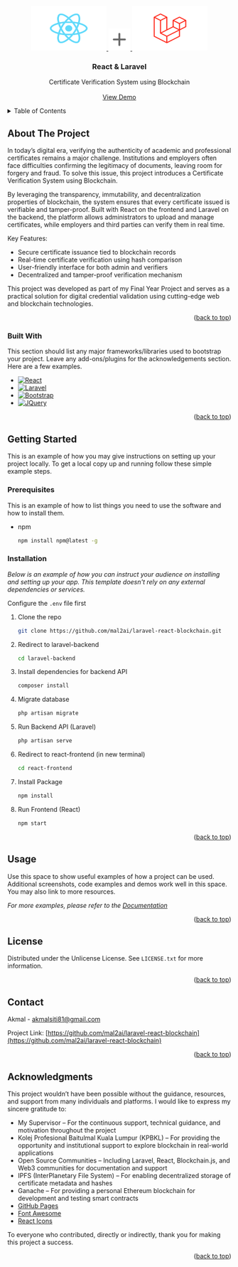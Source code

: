 <a id="readme-top"></a>

<!-- PROJECT LOGO -->
<br />
<div align="center">
  <a href="https://github.com/mal2ai/laravel-react-blockchain">
    <img src="images/react.png" width="170" height="100">
    <img src="images/plus.png" width="50" height="50">
    <img src="images/laravel.png" width="170" height="100">
  </a>

  <h3 align="center">React & Laravel</h3>

  <p align="center">
    Certificate Verification System using Blockchain
    <br />
    <br />
    <a href="https://youtu.be/pkSqo741-qM">View Demo</a>
  </p>
</div>



<!-- TABLE OF CONTENTS -->
<details>
  <summary>Table of Contents</summary>
  <ol>
    <li>
      <a href="#about-the-project">About The Project</a>
      <ul>
        <li><a href="#built-with">Built With</a></li>
      </ul>
    </li>
    <li>
      <a href="#getting-started">Getting Started</a>
      <ul>
        <li><a href="#prerequisites">Prerequisites</a></li>
        <li><a href="#installation">Installation</a></li>
      </ul>
    </li>
    <li><a href="#usage">Usage</a></li>
    <li><a href="#license">License</a></li>
    <li><a href="#contact">Contact</a></li>
    <li><a href="#acknowledgments">Acknowledgments</a></li>
  </ol>
</details>



<!-- ABOUT THE PROJECT -->
## About The Project

In today’s digital era, verifying the authenticity of academic and professional certificates remains a major challenge. Institutions and employers often face difficulties confirming the legitimacy of documents, leaving room for forgery and fraud. To solve this issue, this project introduces a Certificate Verification System using Blockchain.

By leveraging the transparency, immutability, and decentralization properties of blockchain, the system ensures that every certificate issued is verifiable and tamper-proof. Built with React on the frontend and Laravel on the backend, the platform allows administrators to upload and manage certificates, while employers and third parties can verify them in real time.

Key Features:
* Secure certificate issuance tied to blockchain records
* Real-time certificate verification using hash comparison
* User-friendly interface for both admin and verifiers
* Decentralized and tamper-proof verification mechanism

This project was developed as part of my Final Year Project and serves as a practical solution for digital credential validation using cutting-edge web and blockchain technologies.

<p align="right">(<a href="#readme-top">back to top</a>)</p>



### Built With

This section should list any major frameworks/libraries used to bootstrap your project. Leave any add-ons/plugins for the acknowledgements section. Here are a few examples.

* [![React][React.js]][React-url]
* [![Laravel][Laravel.com]][Laravel-url]
* [![Bootstrap][Bootstrap.com]][Bootstrap-url]
* [![JQuery][JQuery.com]][JQuery-url]

<p align="right">(<a href="#readme-top">back to top</a>)</p>



<!-- GETTING STARTED -->
## Getting Started

This is an example of how you may give instructions on setting up your project locally.
To get a local copy up and running follow these simple example steps.

### Prerequisites

This is an example of how to list things you need to use the software and how to install them.
* npm
  ```sh
  npm install npm@latest -g
  ```

### Installation

_Below is an example of how you can instruct your audience on installing and setting up your app. This template doesn't rely on any external dependencies or services._

Configure the `.env` file first

1. Clone the repo
   ```sh
   git clone https://github.com/mal2ai/laravel-react-blockchain.git
   ```
2. Redirect to laravel-backend
   ```sh
   cd laravel-backend
   ```
3. Install dependencies for backend API
   ```sh
   composer install
   ```
4. Migrate database
   ```sh
   php artisan migrate
   ```
5. Run Backend API (Laravel)
   ```sh
   php artisan serve
   ```
6. Redirect to react-frontend (in new terminal)
   ```sh
   cd react-frontend
   ```
7. Install Package 
   ```sh
   npm install
   ```
7. Run Frontend (React)
   ```sh
   npm start
   ```

<p align="right">(<a href="#readme-top">back to top</a>)</p>



<!-- USAGE EXAMPLES -->
## Usage

Use this space to show useful examples of how a project can be used. Additional screenshots, code examples and demos work well in this space. You may also link to more resources.

_For more examples, please refer to the [Documentation](https://example.com)_

<p align="right">(<a href="#readme-top">back to top</a>)</p>


<!-- LICENSE -->
## License

Distributed under the Unlicense License. See `LICENSE.txt` for more information.

<p align="right">(<a href="#readme-top">back to top</a>)</p>



<!-- CONTACT -->
## Contact

Akmal - akmalsiti81@gmail.com

Project Link: [https://github.com/mal2ai/laravel-react-blockchain](https://github.com/mal2ai/laravel-react-blockchain)

<p align="right">(<a href="#readme-top">back to top</a>)</p>



<!-- ACKNOWLEDGMENTS -->
## Acknowledgments

This project wouldn’t have been possible without the guidance, resources, and support from many individuals and platforms. I would like to express my sincere gratitude to:

* My Supervisor – For the continuous support, technical guidance, and motivation throughout the project
* Kolej Profesional Baitulmal Kuala Lumpur (KPBKL) – For providing the opportunity and institutional support to explore blockchain in real-world applications
* Open Source Communities – Including Laravel, React, Blockchain.js, and Web3 communities for documentation and support
* IPFS (InterPlanetary File System) – For enabling decentralized storage of certificate metadata and hashes
* Ganache – For providing a personal Ethereum blockchain for development and testing smart contracts
* [GitHub Pages](https://pages.github.com)
* [Font Awesome](https://fontawesome.com)
* [React Icons](https://react-icons.github.io/react-icons/search)

To everyone who contributed, directly or indirectly, thank you for making this project a success.

<p align="right">(<a href="#readme-top">back to top</a>)</p>



<!-- MARKDOWN LINKS & IMAGES -->
<!-- https://www.markdownguide.org/basic-syntax/#reference-style-links -->
[contributors-shield]: https://img.shields.io/github/contributors/othneildrew/Best-README-Template.svg?style=for-the-badge
[contributors-url]: https://github.com/othneildrew/Best-README-Template/graphs/contributors
[forks-shield]: https://img.shields.io/github/forks/othneildrew/Best-README-Template.svg?style=for-the-badge
[forks-url]: https://github.com/othneildrew/Best-README-Template/network/members
[stars-shield]: https://img.shields.io/github/stars/othneildrew/Best-README-Template.svg?style=for-the-badge
[stars-url]: https://github.com/othneildrew/Best-README-Template/stargazers
[issues-shield]: https://img.shields.io/github/issues/othneildrew/Best-README-Template.svg?style=for-the-badge
[issues-url]: https://github.com/othneildrew/Best-README-Template/issues
[license-shield]: https://img.shields.io/github/license/othneildrew/Best-README-Template.svg?style=for-the-badge
[license-url]: https://github.com/othneildrew/Best-README-Template/blob/master/LICENSE.txt
[linkedin-shield]: https://img.shields.io/badge/-LinkedIn-black.svg?style=for-the-badge&logo=linkedin&colorB=555
[linkedin-url]: https://linkedin.com/in/othneildrew
[product-screenshot]: images/screenshot.png
[Next.js]: https://img.shields.io/badge/next.js-000000?style=for-the-badge&logo=nextdotjs&logoColor=white
[Next-url]: https://nextjs.org/
[React.js]: https://img.shields.io/badge/React-20232A?style=for-the-badge&logo=react&logoColor=61DAFB
[React-url]: https://reactjs.org/
[Vue.js]: https://img.shields.io/badge/Vue.js-35495E?style=for-the-badge&logo=vuedotjs&logoColor=4FC08D
[Vue-url]: https://vuejs.org/
[Angular.io]: https://img.shields.io/badge/Angular-DD0031?style=for-the-badge&logo=angular&logoColor=white
[Angular-url]: https://angular.io/
[Svelte.dev]: https://img.shields.io/badge/Svelte-4A4A55?style=for-the-badge&logo=svelte&logoColor=FF3E00
[Svelte-url]: https://svelte.dev/
[Laravel.com]: https://img.shields.io/badge/Laravel-FF2D20?style=for-the-badge&logo=laravel&logoColor=white
[Laravel-url]: https://laravel.com
[Bootstrap.com]: https://img.shields.io/badge/Bootstrap-563D7C?style=for-the-badge&logo=bootstrap&logoColor=white
[Bootstrap-url]: https://getbootstrap.com
[JQuery.com]: https://img.shields.io/badge/jQuery-0769AD?style=for-the-badge&logo=jquery&logoColor=white
[JQuery-url]: https://jquery.com 
